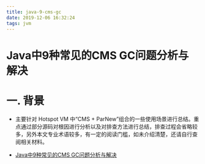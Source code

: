 ```yaml
---
title: java-9-cms-gc
date: 2019-12-06 16:32:24
tags: jvm
---
```


# Java中9种常见的CMS GC问题分析与解决

# 一. 背景

*  主要针对 Hotspot VM 中“CMS + ParNew”组合的一些使用场景进行总结。重点通过部分源码对根因进行分析以及对排查方法进行总结，排查过程会省略较多，另外本文专业术语较多，有一定的阅读门槛，如未介绍清楚，还请自行查阅相关材料。
<!--more-->
*  [Java中9种常见的CMS GC问题分析与解决](https://tech.meituan.com/2020/11/12/java-9-cms-gc.html)

